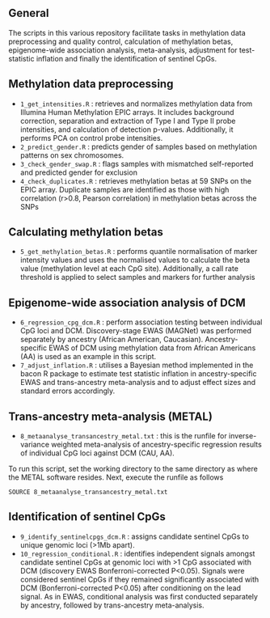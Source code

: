 ## General 
The scripts in this various repository facilitate tasks in methylation data preprocessing and quality control, calculation of methylation betas, epigenome-wide association analysis, meta-analysis, adjustment for test-statistic inflation and finally the identification of sentinel CpGs. 

## Methylation data preprocessing

* `1_get_intensities.R` : retrieves and normalizes methylation data from Illumina Human Methylation EPIC arrays. It includes background correction, separation and extraction of Type I and Type II probe intensities, and calculation of detection p-values. Additionally, it performs PCA on control probe intensities.
* `2_predict_gender.R` : predicts gender of samples based on methylation patterns on sex chromosomes.
* `3_check_gender_swap.R` : flags samples with mismatched self-reported and predicted gender for exclusion
* `4_check_duplicates.R` : retrieves methylation betas at 59 SNPs on the EPIC array. Duplicate samples are identified as those with high correlation (r>0.8, Pearson correlation) in methylation betas across the SNPs

## Calculating methylation betas
* `5_get_methylation_betas.R` : performs quantile normalisation of marker intensity values and uses the normalised values to calculate the beta value (methylation level at each CpG site). Additionally, a call rate threshold is applied to select samples and markers for further analysis

## Epigenome-wide association analysis of DCM 
* `6_regression_cpg_dcm.R` : perform association testing between individual CpG loci and DCM. Discovery-stage EWAS (MAGNet) was performed separately by ancestry (African American, Caucasian). Ancestry-specific EWAS of DCM using methylation data from African Americans (AA) is used as an example in this script.
* `7_adjust_inflation.R` : utilises a Bayesian method implemented in the bacon R package to estimate test statistic inflation in ancestry-specific EWAS and trans-ancestry meta-analysis and to adjust effect sizes and standard errors accordingly.

## Trans-ancestry meta-analysis (METAL)

* `8_metaanalyse_transancestry_metal.txt` : this is the runfile for inverse-variance weighted meta-analysis of ancestry-specific regression results of individual CpG loci against DCM (CAU, AA). 

To run this script, set the working directory to the same directory as where the METAL software resides. Next, 
execute the runfile as follows 
```
SOURCE 8_metaanalyse_transancestry_metal.txt
```

## Identification of sentinel CpGs

* `9_identify_sentinelcpgs_dcm.R` : assigns candidate sentinel CpGs to unique genomic loci (>1Mb apart).
* `10_regression_conditional.R` : identifies independent signals amongst candidate sentinel CpGs at genomic loci with >1 CpG associated with DCM (discovery EWAS Bonferroni-corrected P<0.05). Signals were considered sentinel CpGs if they remained significantly associated with DCM (Bonferroni-corrected P<0.05) after conditioning on the lead signal. As in EWAS, conditional analysis was first conducted separately by ancestry, followed by trans-ancestry meta-analysis. 
